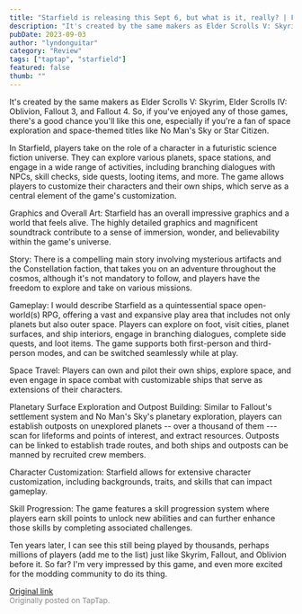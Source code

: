 ```yaml
---
title: "Starfield is releasing this Sept 6, but what is it, really? | First Impressions - Starfield"
description: "It's created by the same makers as Elder Scrolls V: Skyrim,  Elder Scrolls IV: Oblivion, Fallout 3, and Fallout 4. So, if you've enjoyed any of those games, there's a good chance you'll like this one, especially if you're a fan of space exploration and space-themed titles like No Man's Sky or Star Citizen."
pubDate: 2023-09-03
author: "lyndonguitar"
category: "Review"
tags: ["taptap", "starfield"]
featured: false
thumb: ""
---
```


It's created by the same makers as Elder Scrolls V: Skyrim,  Elder Scrolls IV: Oblivion, Fallout 3, and Fallout 4. So, if you've enjoyed any of those games, there's a good chance you'll like this one, especially if you're a fan of space exploration and space-themed titles like No Man's Sky or Star Citizen.

In Starfield, players take on the role of a character in a futuristic science fiction universe. They can explore various planets, space stations, and engage in a wide range of activities, including branching dialogues with NPCs, skill checks, side quests, looting items, and more. The game allows players to customize their characters and their own ships, which serve as a central element of the game's customization.

Graphics and Overall Art:
Starfield has an overall impressive graphics and a world that feels alive. The highly detailed graphics and magnificent soundtrack contribute to a sense of immersion, wonder, and believability within the game's universe.

Story:
There is a compelling main story involving mysterious artifacts and the Constellation faction, that takes you on an adventure throughout the cosmos, although it's not mandatory to follow, and players have the freedom to explore and take on various missions.

Gameplay:
I would describe Starfield as a quintessential space open-world(s) RPG, offering a vast and expansive play area that includes not only planets but also outer space. Players can explore on foot, visit cities, planet surfaces, and ship interiors, engage in branching dialogues, complete side quests, and loot items. The game supports both first-person and third-person modes, and can be switched seamlessly while at play.

Space Travel: Players can own and pilot their own ships, explore space, and even engage in space combat with customizable ships that serve as extensions of their characters.

Planetary Surface Exploration and Outpost Building: Similar to Fallout's settlement system and No Man's Sky's planetary exploration, players can establish outposts on unexplored planets -- over a thousand of them --- scan for lifeforms and points of interest, and extract resources. Outposts can be linked to establish trade routes, and both ships and outposts can be manned by recruited crew members.

Character Customization: Starfield allows for extensive character customization, including backgrounds, traits, and skills that can impact gameplay.

Skill Progression: The game features a skill progression system where players earn skill points to unlock new abilities and can further enhance those skills by completing associated challenges.

Ten years later, I can see this still being played by thousands, perhaps millions of players (add me to the list) just like Skyrim, Fallout, and Oblivion before it. So far? I'm very impressed by this game, and even more excited for the modding community to do its thing.

[Original link](https://www.taptap.io/post/6234801)<br><span style="font-size: 0.95em; color: #888;">Originally posted on TapTap.</span>
